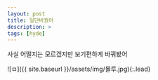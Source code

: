 ```yaml
---
layout: post
title: 일단바꿨어
description: >
tags: [hyde]
---
```

사실 어떨지는 모르겠지만 보기편하게 바꿔봤어

![ㅁ]({{ site.baseurl }}/assets/img/몰루.jpg){:.lead}
